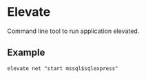 # Elevate

Command line tool to run application elevated.

## Example ##

`elevate net "start mssql$sqlexpress"` 

